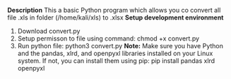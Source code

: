 **Description**
This a basic Python program which allows you co convert all file .xls in folder (/home/kali/xls) to .xlsx
**Setup development environment**
1. Download convert.py
2. Setup permisson to file using command:
chmod +x convert.py
3. Run python file:
python3 convert.py
**Note:** Make sure you have Python and the pandas, xlrd, and openpyxl libraries installed on your Linux system. If not, you can install them using pip:
pip install pandas xlrd openpyxl
